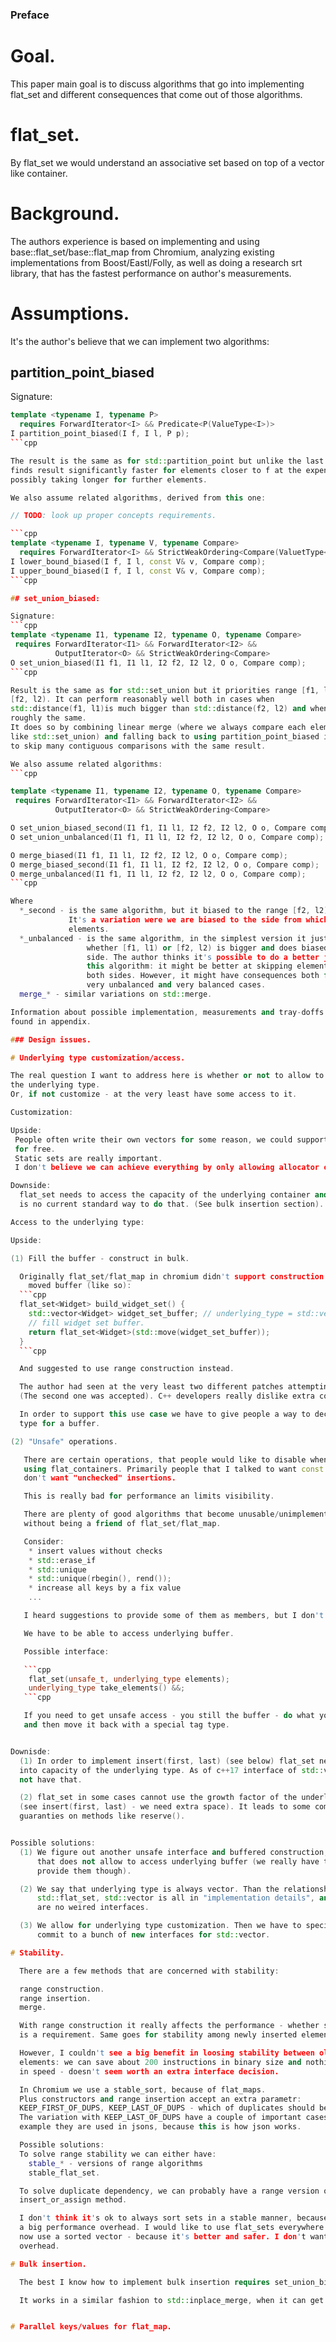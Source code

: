 ### Preface

# Goal.

This paper main goal is to discuss algorithms that go into implementing flat_set and different consequences that come out of those algorithms.

# flat_set.

By flat_set we would understand an associative set based on top of a vector like
container.

# Background.

The authors experience is based on implementing and using base::flat_set/base::flat_map from Chromium, analyzing existing implementations from Boost/Eastl/Folly, as well as doing a research srt library, that has the fastest performance on author's measurements.

# Assumptions.

It's the author's believe that we can implement two algorithms:

## partition_point_biased

Signature:
```cpp
template <typename I, typename P>
  requires ForwardIterator<I> && Predicate<P(ValueType<I>)>
I partition_point_biased(I f, I l, P p);
```cpp

The result is the same as for std::partition_point but unlike the last one, it
finds result significantly faster for elements closer to f at the expense of
possibly taking longer for further elements.

We also assume related algorithms, derived from this one:

// TODO: look up proper concepts requirements.

```cpp
template <typename I, typename V, typename Compare>
  requires ForwardIterator<I> && StrictWeakOrdering<Compare(ValuetType<I>, V)>
I lower_bound_biased(I f, I l, const V& v, Compare comp);
I upper_bound_biased(I f, I l, const V& v, Compare comp);
```cpp

## set_union_biased:

Signature:
```cpp
template <typename I1, typename I2, typename O, typename Compare>
 requires ForwardIterator<I1> && ForwardIterator<I2> &&
          OutputIterator<O> && StrictWeakOrdering<Compare>
O set_union_biased(I1 f1, I1 l1, I2 f2, I2 l2, O o, Compare comp);
```cpp

Result is the same as for std::set_union but it priorities range [f1, l1) over
[f2, l2). It can perform reasonably well both in cases when
std::distance(f1, l1)is much bigger than std::distance(f2, l2) and when they are
roughly the same.
It does so by combining linear merge (where we always compare each element,
like std::set_union) and falling back to using partition_point_biased in order
to skip many contiguous comparisons with the same result.

We also assume related algorithms:
```cpp

template <typename I1, typename I2, typename O, typename Compare>
 requires ForwardIterator<I1> && ForwardIterator<I2> &&
          OutputIterator<O> && StrictWeakOrdering<Compare>

O set_union_biased_second(I1 f1, I1 l1, I2 f2, I2 l2, O o, Compare comp);
O set_union_unbalanced(I1 f1, I1 l1, I2 f2, I2 l2, O o, Compare comp);

O merge_biased(I1 f1, I1 l1, I2 f2, I2 l2, O o, Compare comp);
O merge_biased_second(I1 f1, I1 l1, I2 f2, I2 l2, O o, Compare comp);
O merge_unbalanced(I1 f1, I1 l1, I2 f2, I2 l2, O o, Compare comp);
```cpp

Where
  *_second - is the same algorithm, but it biased to the range [f2, l2).
             It's a variation were we are biased to the side from which we drop
             elements.
  *_unbalanced - is the same algorithm, in the simplest version it just checks
                 whether [f1, l1) or [f2, l2) is bigger and does biased to that
                 side. The author thinks it's possible to do a better job at
                 this algorithm: it might be better at skipping elements from
                 both sides. However, it might have consequences both for
                 very unbalanced and very balanced cases.
  merge_* - similar variations on std::merge.

Information about possible implementation, measurements and tray-doffs can be
found in appendix.

### Design issues.

# Underlying type customization/access.

The real question I want to address here is whether or not to allow to customize
the underlying type.
Or, if not customize - at the very least have some access to it.

Customization:

Upside:
 People often write their own vectors for some reason, we could support them
 for free.
 Static sets are really important.
 I don't believe we can achieve everything by only allowing allocator customization.

Downside:
  flat_set needs to access the capacity of the underlying container and there
  is no current standard way to do that. (See bulk insertion section).

Access to the underlying type:

Upside:

(1) Fill the buffer - construct in bulk.

  Originally flat_set/flat_map in chromium didn't support construction from a
    moved buffer (like so):
  ```cpp
  flat_set<Widget> build_widget_set() {
    std::vector<Widget> widget_set_buffer; // underlying_type = std::vector
    // fill widget set buffer.
    return flat_set<Widget>(std::move(widget_set_buffer));
  }
  ```cpp

  And suggested to use range construction instead.

  The author had seen at the very least two different patches attempting to do this.
  (The second one was accepted). C++ developers really dislike extra copies/moves. And for a decent reason (todo measurements).

  In order to support this use case we have to give people a way to declare a
  type for a buffer.

(2) "Unsafe" operations.

   There are certain operations, that people would like to disable when
   using flat_containers. Primarily people that I talked to want const keys and
   don't want "unchecked" insertions.

   This is really bad for performance an limits visibility.

   There are plenty of good algorithms that become unusable/unimplementable
   without being a friend of flat_set/flat_map.

   Consider:
    * insert values without checks
    * std::erase_if
    * std::unique
    * std::unique(rbegin(), rend());
    * increase all keys by a fix value
    ...

   I heard suggestions to provide some of them as members, but I don't think that will work, because there are actually unlimited number of those.

   We have to be able to access underlying buffer.

   Possible interface:

   ```cpp
    flat_set(unsafe_t, underlying_type elements);
    underlying_type take_elements() &&;
   ```cpp

   If you need to get unsafe access - you still the buffer - do what you have to
   and then move it back with a special tag type.


Downisde:
  (1) In order to implement insert(first, last) (see below) flat_set needs a hook
  into capacity of the underlying type. As of c++17 interface of std::vector does
  not have that.

  (2) flat_set in some cases cannot use the growth factor of the underlying container
  (see insert(first, last) - we need extra space). It leads to some complex
  guaranties on methods like reserve().


Possible solutions:
  (1) We figure out another unsafe interface and buffered construction,
      that does not allow to access underlying buffer (we really have to
      provide them though).

  (2) We say that underlying type is always vector. Than the relationship between
      std::flat_set, std::vector is all in "implementation details", and there
      are no weired interfaces.

  (3) We allow for underlying type customization. Then we have to specify and
      commit to a bunch of new interfaces for std::vector.

# Stability.

  There are a few methods that are concerned with stability:

  range construction.
  range insertion.
  merge.

  With range construction it really affects the performance - whether stability
  is a requirement. Same goes for stability among newly inserted elements.

  However, I couldn't see a big benefit in loosing stability between old and new
  elements: we can save about 200 instructions in binary size and nothing
  in speed - doesn't seem worth an extra interface decision.

  In Chromium we use a stable_sort, because of flat_maps.
  Plus constructors and range insertion accept an extra parametr:
  KEEP_FIRST_OF_DUPS, KEEP_LAST_OF_DUPS - which of duplicates should be dropped.
  The variation with KEEP_LAST_OF_DUPS have a couple of important cases, for
  example they are used in jsons, because this is how json works.

  Possible solutions:
  To solve range stability we can either have:
    stable_* - versions of range algorithms
    stable_flat_set.

  To solve duplicate dependency, we can probably have a range version of
  insert_or_assign method.

  I don't think it's ok to always sort sets in a stable manner, because it's
  a big performance overhead. I would like to use flat_sets everywhere where I'd
  now use a sorted vector - because it's better and safer. I don't want any
  overhead.

# Bulk insertion.

  The best I know how to implement bulk insertion requires set_union_biased algorithm and access to the underlying capacity.

  It works in a similar fashion to std::inplace_merge, when it can get access to the buffer.


# Parallel keys/values for flat_map.





